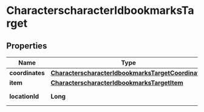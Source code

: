 
# CharacterscharacterIdbookmarksTarget

## Properties
Name | Type | Description | Notes
------------ | ------------- | ------------- | -------------
**coordinates** | [**CharacterscharacterIdbookmarksTargetCoordinates**](CharacterscharacterIdbookmarksTargetCoordinates.md) |  |  [optional]
**item** | [**CharacterscharacterIdbookmarksTargetItem**](CharacterscharacterIdbookmarksTargetItem.md) |  |  [optional]
**locationId** | **Long** | location_id integer | 



